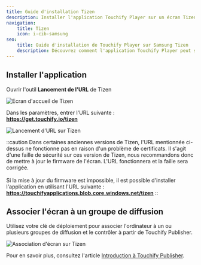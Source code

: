 ```yaml
---
title: Guide d'installation Tizen
description: Installer l'application Touchify Player sur un écran Tizen de Samsung.
navigation:
    title: Tizen
    icon: i-cib-samsung
seo:
    title: Guide d'installation de Touchify Player sur Samsung Tizen
    description: Découvrez comment l'application Touchify Player peut s'installer sur des écrans Tizen de Samsung
---
```


## Installer l'application

Ouvrir l'outil **Lancement de l'URL** de Tizen

![Ecran d'accueil de Tizen](/4-touchify-player/3-installation/5-tizen/fr-player-tizen-accueil.webp)

Dans les paramètres, entrer l'URL suivante :<br>
**https://get.touchify.io/tizen**

![Lancement d'URL sur Tizen](/4-touchify-player/3-installation/5-tizen/fr-player-tizen-lanceur.webp)

::caution
Dans certaines anciennes versions de Tizen, l'URL mentionnée ci-dessus ne fonctionne pas en raison d'un problème de certificats.
Il s'agit d'une faille de sécurité sur ces version de Tizen, nous recommandons donc de mettre à jour le firmware de l'écran. L'URL fonctionnera et la faille sera corrigée.
<br><br>
Si la mise à jour du firmware est impossible, il est possible d'installer l'application en utilisant l'URL suivante :
<br>
**https://touchifyapplications.blob.core.windows.net/tizen**
::

## Associer l'écran à un groupe de diffusion

Utilisez votre clé de déploiement pour associer l'ordinateur à un ou plusieurs groupes de diffusion et le contrôler à partir de Touchify Publisher.

![Association d'écran sur Tizen](/4-touchify-player/3-installation/5-tizen/fr-player-tizen-association.webp)

Pour en savoir plus, consultez l'article [Introduction à Touchify Publisher](../../touchify-publisher/introduction).